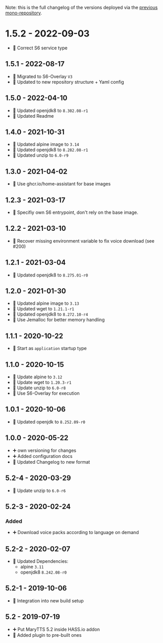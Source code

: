 Note: this is the full changelog of the versions deployed via the [previous mono-repository](https://github.com/Poeschl-HomeAssistant-Addons/repository/tree/41c02f85a6fffb328c21df76ace4e54ad0ee3466).


# 1.5.2 - 2022-09-03

* 🐛 Correct S6 service type


## 1.5.1 - 2022-08-17

* 🔨 Migrated to S6-Overlay `V3`
* 📝 Updated to new repository structure + Yaml config


## 1.5.0 - 2022-04-10

* 🔼 Updated openjdk8 to `8.302.08-r1`
* 📝 Updated Readme


## 1.4.0 - 2021-10-31

* 🔼 Updated alpine image to `3.14`
* 🔼 Updated openjdk8 to `8.282.08-r1`
* 🔼 Updated unzip to `6.0-r9`


## 1.3.0 - 2021-04-02

* 🔨 Use ghcr.io/home-assistant for base images


## 1.2.3 - 2021-03-17

* 🐛 Specifiy own S6 entrypoint, don't rely on the base image.


## 1.2.2 - 2021-03-10

* 🐛 Recover missing environment variable to fix voice download (see #200)


## 1.2.1 - 2021-03-04

* 🔼 Updated openjdk8 to `8.275.01-r0`


## 1.2.0 - 2021-01-30

* 🔼 Updated alpine image to `3.13`
* 🔼 Updated wget to `1.21.1-r1`
* 🔼 Updated openjdk8 to `8.272.10-r4`
* 🔨 Use Jemalloc for better memory handling


## 1.1.1 - 2020-10-22

* 🔨 Start as `application` startup type


## 1.1.0 - 2020-10-15

* 🔼 Update alpine to `3.12`
* 🔼 Update wget to `1.20.3-r1`
* 🔼 Update unzip to `6.0-r8`
* 🔨 Use S6-Overlay for execution


## 1.0.1 - 2020-10-06

* 🔼 Updated openjdk to `8.252.09-r0`


## 1.0.0 - 2020-05-22

* ➕ own versioning for changes
* ➕ Added configuration docs
* 🔨 Updated Changelog to new format

## 5.2-4 - 2020-03-29

* 🔼 Update unzip to `6.0-r6`


## 5.2-3 - 2020-02-24

### Added

* ➕ Download voice packs according to language on demand


## 5.2-2 - 2020-02-07

* 🔼 Updated Dependencies:
  * alpine `3.11`
  * openjdk8 `8.242.08-r0`


## 5.2-1 - 2019-10-06

* 🔨 Integration into new build setup


## 5.2 - 2019-07-19

* ➕ Put MaryTTS 5.2 inside HASS.io addon
* 🔨 Added plugin to pre-built ones
